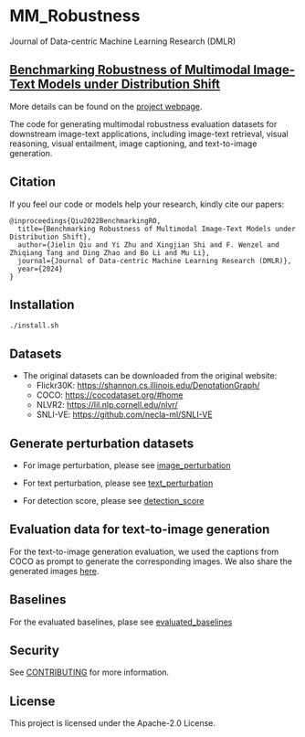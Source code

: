# MM_Robustness

Journal of Data-centric Machine Learning Research (DMLR)

## [Benchmarking Robustness of Multimodal Image-Text Models under Distribution Shift](https://arxiv.org/abs/2212.08044)

More details can be found on the [project webpage](https://mmrobustness.github.io/).

The code for generating multimodal robustness evaluation datasets for downstream image-text applications, including image-text retrieval, visual reasoning, visual entailment, image captioning, and text-to-image generation.

## Citation

If you feel our code or models help your research, kindly cite our papers:

```
@inproceedings{Qiu2022BenchmarkingRO,
  title={Benchmarking Robustness of Multimodal Image-Text Models under Distribution Shift},
  author={Jielin Qiu and Yi Zhu and Xingjian Shi and F. Wenzel and Zhiqiang Tang and Ding Zhao and Bo Li and Mu Li},
  journal={Journal of Data-centric Machine Learning Research (DMLR)},
  year={2024}
}
```

## Installation

```
./install.sh
```

## Datasets

- The original datasets can be downloaded from the original website:
  - Flickr30K: https://shannon.cs.illinois.edu/DenotationGraph/
  - COCO: https://cocodataset.org/#home
  - NLVR2: https://lil.nlp.cornell.edu/nlvr/
  - SNLI-VE: https://github.com/necla-ml/SNLI-VE

## Generate perturbation datasets

- For image perturbation, please see [image_perturbation](https://github.com/Jason-Qiu/MM_Robustness/tree/main/image_perturbation)

- For text perturbation, please see [text_perturbation](https://github.com/Jason-Qiu/MM_Robustness/tree/main/text_perturbation)

- For detection score, please see [detection_score](https://github.com/Jason-Qiu/MM_Robustness/tree/main/detection_score)

## Evaluation data for text-to-image generation

For the text-to-image generation evaluation, we used the captions from COCO as prompt to generate the corresponding images. We also share the generated images [here](https://drive.google.com/drive/folders/1V8ejnA0y59wchKfsMFU8Y9XIOPPZQNiN?usp=sharing).

## Baselines

For the evaluated baselines, plase see [evaluated_baselines](https://github.com/Jason-Qiu/MM_Robustness/tree/main/evaluated_baselines)

## Security

See [CONTRIBUTING](CONTRIBUTING.md#security-issue-notifications) for more information.


## License

This project is licensed under the Apache-2.0 License.
